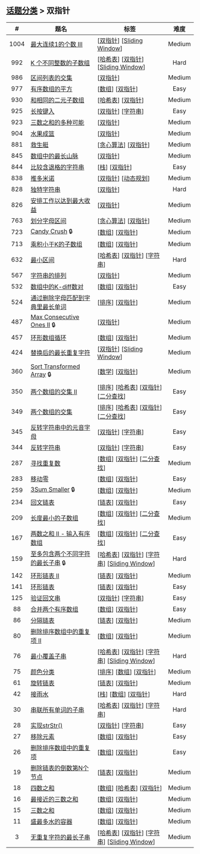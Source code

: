 <!--|This file generated by command(leetcode tag); DO NOT EDIT.            |-->
<!--+----------------------------------------------------------------------+-->
<!--|@author    Openset <openset.wang@gmail.com>                           |-->
<!--|@link      https://github.com/openset                                 |-->
<!--|@home      https://github.com/openset/leetcode                        |-->
<!--+----------------------------------------------------------------------+-->

## [话题分类](https://github.com/openset/leetcode/blob/master/tag/README.md) > 双指针

| # | 题名 | 标签 | 难度 |
| :-: | - | - | :-: |
| 1004 | [最大连续1的个数 III](https://github.com/openset/leetcode/tree/master/problems/max-consecutive-ones-iii) | [[双指针](https://github.com/openset/leetcode/tree/master/tag/two-pointers/README.md)] [[Sliding Window](https://github.com/openset/leetcode/tree/master/tag/sliding-window/README.md)]  | Medium |
| 992 | [K 个不同整数的子数组](https://github.com/openset/leetcode/tree/master/problems/subarrays-with-k-different-integers) | [[哈希表](https://github.com/openset/leetcode/tree/master/tag/hash-table/README.md)] [[双指针](https://github.com/openset/leetcode/tree/master/tag/two-pointers/README.md)] [[Sliding Window](https://github.com/openset/leetcode/tree/master/tag/sliding-window/README.md)]  | Hard |
| 986 | [区间列表的交集](https://github.com/openset/leetcode/tree/master/problems/interval-list-intersections) | [[双指针](https://github.com/openset/leetcode/tree/master/tag/two-pointers/README.md)]  | Medium |
| 977 | [有序数组的平方](https://github.com/openset/leetcode/tree/master/problems/squares-of-a-sorted-array) | [[数组](https://github.com/openset/leetcode/tree/master/tag/array/README.md)] [[双指针](https://github.com/openset/leetcode/tree/master/tag/two-pointers/README.md)]  | Easy |
| 930 | [和相同的二元子数组](https://github.com/openset/leetcode/tree/master/problems/binary-subarrays-with-sum) | [[哈希表](https://github.com/openset/leetcode/tree/master/tag/hash-table/README.md)] [[双指针](https://github.com/openset/leetcode/tree/master/tag/two-pointers/README.md)]  | Medium |
| 925 | [长按键入](https://github.com/openset/leetcode/tree/master/problems/long-pressed-name) | [[双指针](https://github.com/openset/leetcode/tree/master/tag/two-pointers/README.md)] [[字符串](https://github.com/openset/leetcode/tree/master/tag/string/README.md)]  | Easy |
| 923 | [三数之和的多种可能](https://github.com/openset/leetcode/tree/master/problems/3sum-with-multiplicity) | [[双指针](https://github.com/openset/leetcode/tree/master/tag/two-pointers/README.md)]  | Medium |
| 904 | [水果成篮](https://github.com/openset/leetcode/tree/master/problems/fruit-into-baskets) | [[双指针](https://github.com/openset/leetcode/tree/master/tag/two-pointers/README.md)]  | Medium |
| 881 | [救生艇](https://github.com/openset/leetcode/tree/master/problems/boats-to-save-people) | [[贪心算法](https://github.com/openset/leetcode/tree/master/tag/greedy/README.md)] [[双指针](https://github.com/openset/leetcode/tree/master/tag/two-pointers/README.md)]  | Medium |
| 845 | [数组中的最长山脉](https://github.com/openset/leetcode/tree/master/problems/longest-mountain-in-array) | [[双指针](https://github.com/openset/leetcode/tree/master/tag/two-pointers/README.md)]  | Medium |
| 844 | [比较含退格的字符串](https://github.com/openset/leetcode/tree/master/problems/backspace-string-compare) | [[栈](https://github.com/openset/leetcode/tree/master/tag/stack/README.md)] [[双指针](https://github.com/openset/leetcode/tree/master/tag/two-pointers/README.md)]  | Easy |
| 838 | [推多米诺](https://github.com/openset/leetcode/tree/master/problems/push-dominoes) | [[双指针](https://github.com/openset/leetcode/tree/master/tag/two-pointers/README.md)] [[动态规划](https://github.com/openset/leetcode/tree/master/tag/dynamic-programming/README.md)]  | Medium |
| 828 | [独特字符串](https://github.com/openset/leetcode/tree/master/problems/unique-letter-string) | [[双指针](https://github.com/openset/leetcode/tree/master/tag/two-pointers/README.md)]  | Hard |
| 826 | [安排工作以达到最大收益](https://github.com/openset/leetcode/tree/master/problems/most-profit-assigning-work) | [[双指针](https://github.com/openset/leetcode/tree/master/tag/two-pointers/README.md)]  | Medium |
| 763 | [划分字母区间](https://github.com/openset/leetcode/tree/master/problems/partition-labels) | [[贪心算法](https://github.com/openset/leetcode/tree/master/tag/greedy/README.md)] [[双指针](https://github.com/openset/leetcode/tree/master/tag/two-pointers/README.md)]  | Medium |
| 723 | [Candy Crush](https://github.com/openset/leetcode/tree/master/problems/candy-crush) 🔒 | [[数组](https://github.com/openset/leetcode/tree/master/tag/array/README.md)] [[双指针](https://github.com/openset/leetcode/tree/master/tag/two-pointers/README.md)]  | Medium |
| 713 | [乘积小于K的子数组](https://github.com/openset/leetcode/tree/master/problems/subarray-product-less-than-k) | [[数组](https://github.com/openset/leetcode/tree/master/tag/array/README.md)] [[双指针](https://github.com/openset/leetcode/tree/master/tag/two-pointers/README.md)]  | Medium |
| 632 | [最小区间](https://github.com/openset/leetcode/tree/master/problems/smallest-range) | [[哈希表](https://github.com/openset/leetcode/tree/master/tag/hash-table/README.md)] [[双指针](https://github.com/openset/leetcode/tree/master/tag/two-pointers/README.md)] [[字符串](https://github.com/openset/leetcode/tree/master/tag/string/README.md)]  | Hard |
| 567 | [字符串的排列](https://github.com/openset/leetcode/tree/master/problems/permutation-in-string) | [[双指针](https://github.com/openset/leetcode/tree/master/tag/two-pointers/README.md)]  | Medium |
| 532 | [数组中的K-diff数对](https://github.com/openset/leetcode/tree/master/problems/k-diff-pairs-in-an-array) | [[数组](https://github.com/openset/leetcode/tree/master/tag/array/README.md)] [[双指针](https://github.com/openset/leetcode/tree/master/tag/two-pointers/README.md)]  | Easy |
| 524 | [通过删除字母匹配到字典里最长单词](https://github.com/openset/leetcode/tree/master/problems/longest-word-in-dictionary-through-deleting) | [[排序](https://github.com/openset/leetcode/tree/master/tag/sort/README.md)] [[双指针](https://github.com/openset/leetcode/tree/master/tag/two-pointers/README.md)]  | Medium |
| 487 | [Max Consecutive Ones II](https://github.com/openset/leetcode/tree/master/problems/max-consecutive-ones-ii) 🔒 | [[双指针](https://github.com/openset/leetcode/tree/master/tag/two-pointers/README.md)]  | Medium |
| 457 | [环形数组循环](https://github.com/openset/leetcode/tree/master/problems/circular-array-loop) | [[数组](https://github.com/openset/leetcode/tree/master/tag/array/README.md)] [[双指针](https://github.com/openset/leetcode/tree/master/tag/two-pointers/README.md)]  | Medium |
| 424 | [替换后的最长重复字符](https://github.com/openset/leetcode/tree/master/problems/longest-repeating-character-replacement) | [[双指针](https://github.com/openset/leetcode/tree/master/tag/two-pointers/README.md)] [[Sliding Window](https://github.com/openset/leetcode/tree/master/tag/sliding-window/README.md)]  | Medium |
| 360 | [Sort Transformed Array](https://github.com/openset/leetcode/tree/master/problems/sort-transformed-array) 🔒 | [[数学](https://github.com/openset/leetcode/tree/master/tag/math/README.md)] [[双指针](https://github.com/openset/leetcode/tree/master/tag/two-pointers/README.md)]  | Medium |
| 350 | [两个数组的交集 II](https://github.com/openset/leetcode/tree/master/problems/intersection-of-two-arrays-ii) | [[排序](https://github.com/openset/leetcode/tree/master/tag/sort/README.md)] [[哈希表](https://github.com/openset/leetcode/tree/master/tag/hash-table/README.md)] [[双指针](https://github.com/openset/leetcode/tree/master/tag/two-pointers/README.md)] [[二分查找](https://github.com/openset/leetcode/tree/master/tag/binary-search/README.md)]  | Easy |
| 349 | [两个数组的交集](https://github.com/openset/leetcode/tree/master/problems/intersection-of-two-arrays) | [[排序](https://github.com/openset/leetcode/tree/master/tag/sort/README.md)] [[哈希表](https://github.com/openset/leetcode/tree/master/tag/hash-table/README.md)] [[双指针](https://github.com/openset/leetcode/tree/master/tag/two-pointers/README.md)] [[二分查找](https://github.com/openset/leetcode/tree/master/tag/binary-search/README.md)]  | Easy |
| 345 | [反转字符串中的元音字母](https://github.com/openset/leetcode/tree/master/problems/reverse-vowels-of-a-string) | [[双指针](https://github.com/openset/leetcode/tree/master/tag/two-pointers/README.md)] [[字符串](https://github.com/openset/leetcode/tree/master/tag/string/README.md)]  | Easy |
| 344 | [反转字符串](https://github.com/openset/leetcode/tree/master/problems/reverse-string) | [[双指针](https://github.com/openset/leetcode/tree/master/tag/two-pointers/README.md)] [[字符串](https://github.com/openset/leetcode/tree/master/tag/string/README.md)]  | Easy |
| 287 | [寻找重复数](https://github.com/openset/leetcode/tree/master/problems/find-the-duplicate-number) | [[数组](https://github.com/openset/leetcode/tree/master/tag/array/README.md)] [[双指针](https://github.com/openset/leetcode/tree/master/tag/two-pointers/README.md)] [[二分查找](https://github.com/openset/leetcode/tree/master/tag/binary-search/README.md)]  | Medium |
| 283 | [移动零](https://github.com/openset/leetcode/tree/master/problems/move-zeroes) | [[数组](https://github.com/openset/leetcode/tree/master/tag/array/README.md)] [[双指针](https://github.com/openset/leetcode/tree/master/tag/two-pointers/README.md)]  | Easy |
| 259 | [3Sum Smaller](https://github.com/openset/leetcode/tree/master/problems/3sum-smaller) 🔒 | [[数组](https://github.com/openset/leetcode/tree/master/tag/array/README.md)] [[双指针](https://github.com/openset/leetcode/tree/master/tag/two-pointers/README.md)]  | Medium |
| 234 | [回文链表](https://github.com/openset/leetcode/tree/master/problems/palindrome-linked-list) | [[链表](https://github.com/openset/leetcode/tree/master/tag/linked-list/README.md)] [[双指针](https://github.com/openset/leetcode/tree/master/tag/two-pointers/README.md)]  | Easy |
| 209 | [长度最小的子数组](https://github.com/openset/leetcode/tree/master/problems/minimum-size-subarray-sum) | [[数组](https://github.com/openset/leetcode/tree/master/tag/array/README.md)] [[双指针](https://github.com/openset/leetcode/tree/master/tag/two-pointers/README.md)] [[二分查找](https://github.com/openset/leetcode/tree/master/tag/binary-search/README.md)]  | Medium |
| 167 | [两数之和 II - 输入有序数组](https://github.com/openset/leetcode/tree/master/problems/two-sum-ii-input-array-is-sorted) | [[数组](https://github.com/openset/leetcode/tree/master/tag/array/README.md)] [[双指针](https://github.com/openset/leetcode/tree/master/tag/two-pointers/README.md)] [[二分查找](https://github.com/openset/leetcode/tree/master/tag/binary-search/README.md)]  | Easy |
| 159 | [至多包含两个不同字符的最长子串](https://github.com/openset/leetcode/tree/master/problems/longest-substring-with-at-most-two-distinct-characters) 🔒 | [[哈希表](https://github.com/openset/leetcode/tree/master/tag/hash-table/README.md)] [[双指针](https://github.com/openset/leetcode/tree/master/tag/two-pointers/README.md)] [[字符串](https://github.com/openset/leetcode/tree/master/tag/string/README.md)] [[Sliding Window](https://github.com/openset/leetcode/tree/master/tag/sliding-window/README.md)]  | Hard |
| 142 | [环形链表 II](https://github.com/openset/leetcode/tree/master/problems/linked-list-cycle-ii) | [[链表](https://github.com/openset/leetcode/tree/master/tag/linked-list/README.md)] [[双指针](https://github.com/openset/leetcode/tree/master/tag/two-pointers/README.md)]  | Medium |
| 141 | [环形链表](https://github.com/openset/leetcode/tree/master/problems/linked-list-cycle) | [[链表](https://github.com/openset/leetcode/tree/master/tag/linked-list/README.md)] [[双指针](https://github.com/openset/leetcode/tree/master/tag/two-pointers/README.md)]  | Easy |
| 125 | [验证回文串](https://github.com/openset/leetcode/tree/master/problems/valid-palindrome) | [[双指针](https://github.com/openset/leetcode/tree/master/tag/two-pointers/README.md)] [[字符串](https://github.com/openset/leetcode/tree/master/tag/string/README.md)]  | Easy |
| 88 | [合并两个有序数组](https://github.com/openset/leetcode/tree/master/problems/merge-sorted-array) | [[数组](https://github.com/openset/leetcode/tree/master/tag/array/README.md)] [[双指针](https://github.com/openset/leetcode/tree/master/tag/two-pointers/README.md)]  | Easy |
| 86 | [分隔链表](https://github.com/openset/leetcode/tree/master/problems/partition-list) | [[链表](https://github.com/openset/leetcode/tree/master/tag/linked-list/README.md)] [[双指针](https://github.com/openset/leetcode/tree/master/tag/two-pointers/README.md)]  | Medium |
| 80 | [删除排序数组中的重复项 II](https://github.com/openset/leetcode/tree/master/problems/remove-duplicates-from-sorted-array-ii) | [[数组](https://github.com/openset/leetcode/tree/master/tag/array/README.md)] [[双指针](https://github.com/openset/leetcode/tree/master/tag/two-pointers/README.md)]  | Medium |
| 76 | [最小覆盖子串](https://github.com/openset/leetcode/tree/master/problems/minimum-window-substring) | [[哈希表](https://github.com/openset/leetcode/tree/master/tag/hash-table/README.md)] [[双指针](https://github.com/openset/leetcode/tree/master/tag/two-pointers/README.md)] [[字符串](https://github.com/openset/leetcode/tree/master/tag/string/README.md)] [[Sliding Window](https://github.com/openset/leetcode/tree/master/tag/sliding-window/README.md)]  | Hard |
| 75 | [颜色分类](https://github.com/openset/leetcode/tree/master/problems/sort-colors) | [[排序](https://github.com/openset/leetcode/tree/master/tag/sort/README.md)] [[数组](https://github.com/openset/leetcode/tree/master/tag/array/README.md)] [[双指针](https://github.com/openset/leetcode/tree/master/tag/two-pointers/README.md)]  | Medium |
| 61 | [旋转链表](https://github.com/openset/leetcode/tree/master/problems/rotate-list) | [[链表](https://github.com/openset/leetcode/tree/master/tag/linked-list/README.md)] [[双指针](https://github.com/openset/leetcode/tree/master/tag/two-pointers/README.md)]  | Medium |
| 42 | [接雨水](https://github.com/openset/leetcode/tree/master/problems/trapping-rain-water) | [[栈](https://github.com/openset/leetcode/tree/master/tag/stack/README.md)] [[数组](https://github.com/openset/leetcode/tree/master/tag/array/README.md)] [[双指针](https://github.com/openset/leetcode/tree/master/tag/two-pointers/README.md)]  | Hard |
| 30 | [串联所有单词的子串](https://github.com/openset/leetcode/tree/master/problems/substring-with-concatenation-of-all-words) | [[哈希表](https://github.com/openset/leetcode/tree/master/tag/hash-table/README.md)] [[双指针](https://github.com/openset/leetcode/tree/master/tag/two-pointers/README.md)] [[字符串](https://github.com/openset/leetcode/tree/master/tag/string/README.md)]  | Hard |
| 28 | [实现strStr()](https://github.com/openset/leetcode/tree/master/problems/implement-strstr) | [[双指针](https://github.com/openset/leetcode/tree/master/tag/two-pointers/README.md)] [[字符串](https://github.com/openset/leetcode/tree/master/tag/string/README.md)]  | Easy |
| 27 | [移除元素](https://github.com/openset/leetcode/tree/master/problems/remove-element) | [[数组](https://github.com/openset/leetcode/tree/master/tag/array/README.md)] [[双指针](https://github.com/openset/leetcode/tree/master/tag/two-pointers/README.md)]  | Easy |
| 26 | [删除排序数组中的重复项](https://github.com/openset/leetcode/tree/master/problems/remove-duplicates-from-sorted-array) | [[数组](https://github.com/openset/leetcode/tree/master/tag/array/README.md)] [[双指针](https://github.com/openset/leetcode/tree/master/tag/two-pointers/README.md)]  | Easy |
| 19 | [删除链表的倒数第N个节点](https://github.com/openset/leetcode/tree/master/problems/remove-nth-node-from-end-of-list) | [[链表](https://github.com/openset/leetcode/tree/master/tag/linked-list/README.md)] [[双指针](https://github.com/openset/leetcode/tree/master/tag/two-pointers/README.md)]  | Medium |
| 18 | [四数之和](https://github.com/openset/leetcode/tree/master/problems/4sum) | [[数组](https://github.com/openset/leetcode/tree/master/tag/array/README.md)] [[哈希表](https://github.com/openset/leetcode/tree/master/tag/hash-table/README.md)] [[双指针](https://github.com/openset/leetcode/tree/master/tag/two-pointers/README.md)]  | Medium |
| 16 | [最接近的三数之和](https://github.com/openset/leetcode/tree/master/problems/3sum-closest) | [[数组](https://github.com/openset/leetcode/tree/master/tag/array/README.md)] [[双指针](https://github.com/openset/leetcode/tree/master/tag/two-pointers/README.md)]  | Medium |
| 15 | [三数之和](https://github.com/openset/leetcode/tree/master/problems/3sum) | [[数组](https://github.com/openset/leetcode/tree/master/tag/array/README.md)] [[双指针](https://github.com/openset/leetcode/tree/master/tag/two-pointers/README.md)]  | Medium |
| 11 | [盛最多水的容器](https://github.com/openset/leetcode/tree/master/problems/container-with-most-water) | [[数组](https://github.com/openset/leetcode/tree/master/tag/array/README.md)] [[双指针](https://github.com/openset/leetcode/tree/master/tag/two-pointers/README.md)]  | Medium |
| 3 | [无重复字符的最长子串](https://github.com/openset/leetcode/tree/master/problems/longest-substring-without-repeating-characters) | [[哈希表](https://github.com/openset/leetcode/tree/master/tag/hash-table/README.md)] [[双指针](https://github.com/openset/leetcode/tree/master/tag/two-pointers/README.md)] [[字符串](https://github.com/openset/leetcode/tree/master/tag/string/README.md)] [[Sliding Window](https://github.com/openset/leetcode/tree/master/tag/sliding-window/README.md)]  | Medium |
